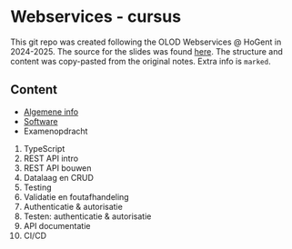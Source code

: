 # Webservices - cursus

This git repo was created following the OLOD Webservices @ HoGent in 2024-2025. The source for the slides was found [here](https://hogent-frontendweb.github.io/webservices-cursus/#/). The structure and content was copy-pasted from the original notes. Extra info is `marked`.

## Content

- [Algemene info](01_algemene_info.md)
- [Software](02_software.md)
- Examenopdracht

1. TypeScript
2. REST API intro
3. REST API bouwen
4. Datalaag en CRUD
5. Testing
6. Validatie en foutafhandeling
7. Authenticatie & autorisatie
8. Testen: authenticatie & autorisatie
9. API documentatie
10. CI/CD
